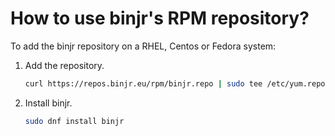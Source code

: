 # How to use binjr's RPM repository?

To add the binjr repository on a RHEL, Centos or Fedora system:

1. Add the repository.
    ``` bash
    curl https://repos.binjr.eu/rpm/binjr.repo | sudo tee /etc/yum.repos.d/binjr.repo
    ```

2. Install binjr.
    ``` bash
    sudo dnf install binjr
    ```